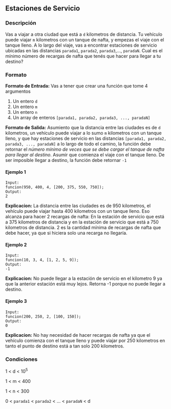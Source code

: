 ## Estaciones de Servicio

### Descripción
Vas a viajar a otra ciudad que está a `d` kilometros de distancia. Tu vehículo puede viajar `m` kilometros con un tanque de nafta, y empezas el viaje con el tanque lleno. A lo largo del viaje, vas a encontrar estaciones de servicio ubicadas en las distancias `parada1`, `parada2`, `parada3`,..., `paradaN`. Cual es el mínimo número de recargas de nafta que tenés que hacer para llegar a tu destino?

### Formato
**Formato de Entrada:** Vas a tener que crear una función que tome 4 argumentos
1. Un entero `d`
2. Un entero `m`
3. Un entero `n`
4. Un array de enteros `[parada1, parada2, parada3, ..., paradaN]`

**Formato de Salida:** Asumiento que la distancia entre las ciudades es de `d` kilometros, un vehículo puede viajar a lo sumo `m` kilometros con un tanque lleno, y que hay estaciones de servicio en las distancias `[parada1, parada2, parada3, ..., paradaN]` a lo largo de todo el camino, la función debe retornar el _número mínimo de veces que se debe cargar el tanque de nafta para llegar al destino_. Asumir que comienza el viaje con el tanque lleno. De ser imposible llegar a destino, la función debe retornar `-1`

#### Ejemplo 1
```
Input:
funcion(950, 400, 4, [200, 375, 550, 750]);
Output:
2
```
**Explicacion:** La distancia entre las ciudades es de 950 kilometros, el vehículo puede viajar hasta 400 kilometros con un tanque lleno. Eso alcanza para hacer 2 recargas de nafta: En la estación de servicio que está a 375 kilometros de distancia y en la estación de servicio que está a 750 kilometros de distancia. 2 es la cantidad mínima de recargas de nafta que debe hacer, ya que si hiciera solo una recarga no llegaría.

#### Ejemplo 2
```
Input:
funcion(10, 3, 4, [1, 2, 5, 9]);
Output:
-1
```
**Explicacion:** No puede llegar a la estación de servicio en el kilometro 9 ya que la anterior estación está muy lejos. Retorna -1 porque no puede llegar a destino.

#### Ejemplo 3
```
Input:
funcion(200, 250, 2, [100, 150]);
Output:
0
```
**Explicacion:** No hay necesidad de hacer recargas de nafta ya que el vehículo comienza con el tanque lleno y puede viajar por 250 kilometros en tanto el punto de destino está a tan solo 200 kilometros.

### Condiciones

1 < d < 10<sup>5</sup>

1 < m < 400

1 < n < 300

0 < `parada1` < `parada2` < ... < `paradaN` < d